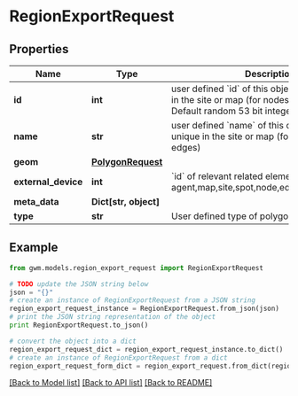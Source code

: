 # RegionExportRequest


## Properties
Name | Type | Description | Notes
------------ | ------------- | ------------- | -------------
**id** | **int** | user defined &#x60;id&#x60; of this object. Must be unique in the site or map (for nodes and edges); Default random 53 bit integer | [optional] 
**name** | **str** | user defined &#x60;name&#x60; of this object. Must be unique in the site or map (for nodes and edges) | [optional] 
**geom** | [**PolygonRequest**](PolygonRequest.md) |  | 
**external_device** | **int** | &#x60;id&#x60; of relevant related element eg: agent,map,site,spot,node,edge,external_device | [optional] 
**meta_data** | **Dict[str, object]** |  | [optional] 
**type** | **str** | User defined type of polygon | [optional] 

## Example

```python
from gwm.models.region_export_request import RegionExportRequest

# TODO update the JSON string below
json = "{}"
# create an instance of RegionExportRequest from a JSON string
region_export_request_instance = RegionExportRequest.from_json(json)
# print the JSON string representation of the object
print RegionExportRequest.to_json()

# convert the object into a dict
region_export_request_dict = region_export_request_instance.to_dict()
# create an instance of RegionExportRequest from a dict
region_export_request_form_dict = region_export_request.from_dict(region_export_request_dict)
```
[[Back to Model list]](../README.md#documentation-for-models) [[Back to API list]](../README.md#documentation-for-api-endpoints) [[Back to README]](../README.md)


